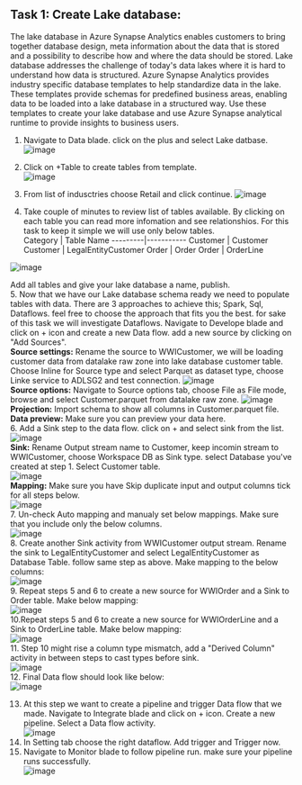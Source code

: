 

## Task 1: Create Lake database:
The lake database in Azure Synapse Analytics enables customers to bring together database design, meta information about the data that is stored and a possibility to describe how and where the data should be stored. Lake database addresses the challenge of today's data lakes where it is hard to understand how data is structured. Azure Synapse Analytics provides industry specific database templates to help standardize data in the lake. These templates provide schemas for predefined business areas, enabling data to be loaded into a lake database in a structured way. Use these templates to create your lake database and use Azure Synapse analytical runtime to provide insights to business users.
1. Navigate to Data blade. click on the plus and select Lake datbase.![image](https://user-images.githubusercontent.com/40135849/171678383-5e7f773c-2135-4ad3-aaeb-096fc17cff46.png)
2. Click on +Table to create tables from template.   
![image](https://user-images.githubusercontent.com/40135849/171694472-75b309ad-f17d-419c-8c94-3b964aa5f15d.png)   
3. From list of indusctries choose Retail and click continue.                                                                                            ![image](https://user-images.githubusercontent.com/31285245/171861020-5c68e8f8-6c5d-4802-9f2c-e70d8a6e2cab.png)

4. Take couple of minutes to review list of tables available. By clicking on each table you can read more infomation and see relationshios. For this task to keep it simple we will use only below tables.        
   Category | Table Name
   ---------|-----------
   Customer | Customer
   Customer | LegalEntityCustomer
   Order    | Order
   Order    | OrderLine  

![image](https://user-images.githubusercontent.com/31285245/187286469-f4c2b3aa-00e8-4b46-99c3-191d03595fd5.png)

Add all tables and give your lake database a name, publish.  
5. Now that we have our Lake database schema ready we need to populate tables with data. There are 3 approaches to achieve this; Spark, Sql, Dataflows. feel free to choose the approach that fits you the best. for sake of this task we will investigate Dataflows. Navigate to Develope blade and click on + icon and create a new Data flow. add a new source by clicking on "Add Sources".  
**Source settings:** Rename the source to WWICustomer, we will be loading customer data from datalake raw zone into lake database customer table. Choose Inline for Source type and select Parquet as dataset type, choose Linke service to ADLSG2 and test connection. ![image](https://user-images.githubusercontent.com/40135849/174074353-8b77d17b-0f57-4c94-bf2a-34077b4c6d02.png)  
**Source options:** Navigate to Source options tab, choose File as File mode, browse and select Customer.parquet from datalake raw zone. 
![image](https://user-images.githubusercontent.com/31285245/188633394-19e9f965-9c9d-497b-a682-fbd94c17f704.png)
**Projection:** Import schema to show all columns in Customer.parquet file.  
**Data preview:** Make sure you can preview your data here.  
6. Add a Sink step to the data flow. click on + and select sink from the list.  
![image](https://user-images.githubusercontent.com/40135849/174098977-73939afd-c021-470e-a3a9-6173e12108cb.png)  
**Sink:** Rename Output stream name to Customer, keep incomin stream to WWICustomer, choose Workspace DB as Sink type. select Database you've created at step 1. Select Customer table.  
![image](https://user-images.githubusercontent.com/40135849/174099972-ec67f719-4c29-4439-b23a-3696f030807f.png)  
**Mapping:** Make sure you have Skip duplicate input and output columns tick for all steps below.  
![image](https://user-images.githubusercontent.com/40135849/174661898-2fd03b4e-4815-4ae5-8424-989bf9d6ed62.png)  
7. Un-check Auto mapping and manualy set below mappings. Make sure that you include only the below columns.  
![image](https://user-images.githubusercontent.com/40135849/174100629-ffc0bd83-5872-482b-a73b-b42b96f6828e.png)  
8. Create another Sink activity from WWICustomer output stream. Rename the sink to LegalEntityCustomer and select LegalEntityCustomer as Database Table. follow same step as above. Make mapping to the below columns:  
![image](https://user-images.githubusercontent.com/40135849/174661702-0a86c362-505f-43d6-8e57-4a4b5f894693.png)  
9. Repeat steps 5 and 6 to create a new source for WWIOrder and a Sink to Order table. Make below mapping:  
![image](https://user-images.githubusercontent.com/40135849/174102652-de37b284-c2c9-428a-83cd-2db5e6653091.png)  
10.Repeat steps 5 and 6 to create a new source for WWIOrderLine and a Sink to OrderLine table. Make below mapping:  
![image](https://user-images.githubusercontent.com/40135849/174103031-172200f2-1d95-4696-b710-a11b6d6440e0.png)  
11. Step 10 might rise a column type mismatch, add a "Derived Column" activity in between steps to cast types before sink.  
![image](https://user-images.githubusercontent.com/40135849/174663547-a38cc55e-d233-4944-9d4b-df482a7956d3.png)  
12. Final Data flow should look like below:   
![image](https://user-images.githubusercontent.com/31285245/187787039-d6af5541-2923-4226-943b-59cb61e7fd60.png)

13. At this step we want to create a pipeline and trigger Data flow that we made. Navigate to Integrate blade and click on + icon. Create a new pipeline. Select a Data flow activity.  
 ![image](https://user-images.githubusercontent.com/40135849/174104621-748a37dd-f35f-498e-9f7c-d7e15b7c2c18.png)    
14. In Setting tab choose the right dataflow. Add trigger and Trigger now.
15. Navigate to Monitor blade to follow pipeline run. make sure your pipeline runs successfully.  
![image](https://user-images.githubusercontent.com/40135849/174663010-0b0b4049-64f5-4a49-82a5-f73d83cb1916.png)





